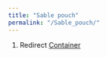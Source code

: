 ```yaml
---
title: "Sable pouch"
permalink: "/Sable_pouch/"
---
```


1.  Redirect [Container](Container "wikilink")